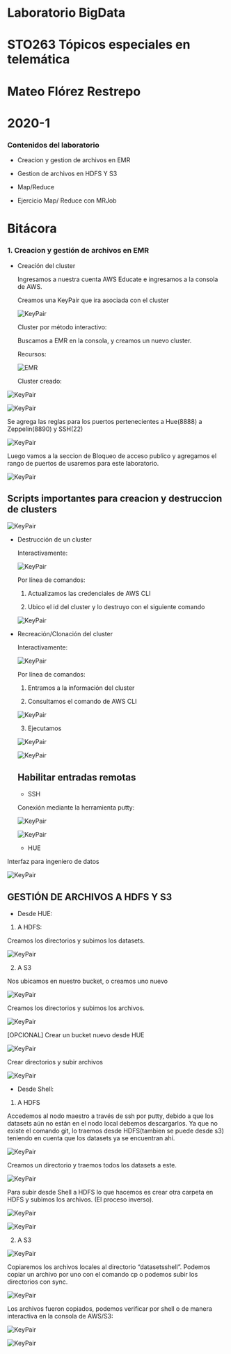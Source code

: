 # Laboratorio BigData
# STO263 Tópicos especiales en telemática 

# Mateo Flórez Restrepo
# 2020-1

### Contenidos del laboratorio
* Creacion y gestion de archivos en EMR

* Gestion de archivos en HDFS Y S3

* Map/Reduce 

* Ejercicio Map/ Reduce con MRJob

# Bitácora

### 1. Creacion y gestión de archivos en EMR 

* Creación del cluster

  Ingresamos a nuestra cuenta AWS Educate e ingresamos a la consola de AWS.
  
  Creamos una KeyPair que ira asociada con el cluster
  
  ![KeyPair](EMR/emr1.png) 

  Cluster por método interactivo:
  
  Buscamos a EMR en la consola, y creamos un nuevo cluster.
  
  Recursos:
  
  ![EMR](EMR/emr2.png) 
  
  Cluster creado:
  
![KeyPair](EMR/emr3.png)
  
  ![KeyPair](EMR/emr4.png) 
  
  Se agrega las reglas para los puertos pertenecientes a Hue(8888) a Zeppelin(8890) y SSH(22)
  
  ![KeyPair](EMR/emr5.png) 
  
  Luego vamos a la seccion de Bloqueo de acceso publico y agregamos el rango de puertos de usaremos para este laboratorio.
  
  ![KeyPair](EMR/emr28.PNG) 
  
  ## Scripts importantes para creacion y destruccion de clusters
  
  ![KeyPair](EMR/emr6.PNG) 

* Destrucción de un cluster
  
  Interactivamente:
  
  ![KeyPair](EMR/emr7.PNG)
  
  Por línea de comandos:
  
    1.	Actualizamos las credenciales de AWS CLI
    
    2.	Ubico el id del cluster y lo destruyo con el siguiente comando
      
   ![KeyPair](EMR/emr8.PNG)
  
      
* Recreación/Clonación del cluster
  
  Interactivamente: 
  
   ![KeyPair](EMR/emr9-1.PNG)
   
  Por línea de comandos:
  
     1.	Entramos a la información del cluster
     
     2.	Consultamos el comando de AWS CLI
    
    ![KeyPair](EMR/emr9.PNG)
    
     3.	Ejecutamos
  
    ![KeyPair](EMR/emr10.PNG)  
      
    ![KeyPair](EMR/emr11.PNG)

  ## Habilitar entradas remotas
  
  * SSH
  
  Conexión mediante la herramienta putty:
  
  ![KeyPair](EMR/emr12.png)
  
  ![KeyPair](EMR/emr13.png)
  
  
  * HUE
  
 Interfaz para ingeniero de datos
 
 ![KeyPair](EMR/emr14.png)
 
 ## GESTIÓN DE ARCHIVOS A HDFS Y S3
 
 * Desde HUE:
 
  1.	A HDFS:
 
  Creamos los directorios y subimos los datasets.
  
  ![KeyPair](EMR/emr15.png)
  
  2. A S3
  
  Nos ubicamos en nuestro bucket, o creamos uno nuevo
  
  ![KeyPair](EMR/emr16.png)
  
  Creamos los directorios y subimos los archivos.
  
   ![KeyPair](EMR/emr17.png)
   
  [OPCIONAL] Crear un bucket nuevo desde HUE
  
  ![KeyPair](EMR/emr18.PNG)
  
  Crear directorios y subir archivos
 
  ![KeyPair](EMR/emr19.png)
  
  
 * Desde Shell:

  1.	A HDFS
  
  Accedemos al nodo maestro a través de ssh por putty, debido a que los datasets aún no están en el nodo local debemos descargarlos. Ya que no existe el comando git, lo traemos desde HDFS(tambien se puede desde s3) teniendo en cuenta que los datasets ya se encuentran ahí.
  
  ![KeyPair](EMR/emr20.png)
  
  Creamos un directorio y traemos todos los datasets a este.
  
  ![KeyPair](EMR/emr21.png)
  
  Para subir desde Shell a HDFS lo que hacemos es crear otra carpeta en HDFS y subimos los archivos. (El proceso inverso).
  
  ![KeyPair](EMR/emr22.png)
  
  ![KeyPair](EMR/emr23.png)
  
 2. A S3
  
  ![KeyPair](EMR/emr24.png)
  
  Copiaremos los archivos locales al directorio “datasetsshell”. Podemos copiar un archivo por uno con el comando cp o podemos subir los directorios con sync.
  
  ![KeyPair](EMR/emr25.PNG)
 
 Los archivos fueron copiados, podemos verificar por shell o de manera interactiva en la consola de AWS/S3:
 
 ![KeyPair](EMR/emr26.png)
 
 ![KeyPair](EMR/emr27.png)
 
 
  
  
  
  
  

 
   
  
 
 
  

  
  
  
  
  


